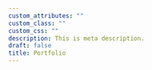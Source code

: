 ```yaml
---
custom_attributes: ""
custom_class: ""
custom_css: ""
description: This is meta description.
draft: false
title: Portfolio
---
```

